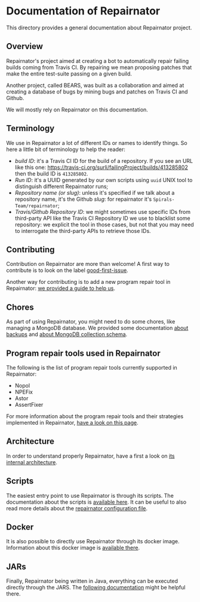 # Documentation of Repairnator

This directory provides a general documentation about Repairnator project.

## Overview

Repairnator's project aimed at creating a bot to automatically repair failing builds coming from Travis CI.
By repairing we mean proposing patches that make the entire test-suite passing on a given build.

Another project, called BEARS, was built as a collaboration and aimed at creating a database of bugs by mining bugs and patches on Travis CI and Github.

We will mostly rely on Repairnator on this documentation.

## Terminology

We use in Repairnator a lot of different IDs or names to identify things.
So here a little bit of terminology to help the reader:
 - *build ID*: it's a Travis CI ID for the build of a repository. If you see an URL like this one: https://travis-ci.org/surli/failingProject/builds/413285802 then the build ID is `413285802`.
 - *Run ID*: it's a UUID generated by our own scripts using `uuid` UNIX tool to distinguish different Repairnator runs;
 - *Repository name (or slug)*: unless it's specified if we talk about a repository name, it's the Github *slug*: for repairnator it's `Spirals-Team/repairnator`;
 - *Travis/Github Repository ID*: we might sometimes use specific IDs from third-party API like the Travis CI Repository ID we use to blacklist some repository: we explicit the tool in those cases, 
 but not that you may need to interrogate the third-party APIs to retrieve those IDs.

## Contributing

Contribution on Repairnator are more than welcome!
A first way to contribute is to look on the label [good-first-issue](https://github.com/Spirals-Team/repairnator/labels/good-first-issue).

Another way for contributing is to add a new program repair tool in Repairnator: [we provided a guide to help us](contributing/add-repair-tool.md).

## Chores

As part of using Repairnator, you might need to do some chores, like managing a MongoDB database.
We provided some documentation [about backups](chore/managedb.md) and [about MongoDB collection schema](chore/mongo).

## Program repair tools used in Repairnator

The following is the list of program repair tools currently supported in Repairnator:
  - Nopol
  - NPEFix
  - Astor
  - AssertFixer
  
For more information about the program repair tools and their strategies implemented in Repairnator, [have a look on this page](repair-tools.md).

## Architecture

In order to understand properly Repairnator, have a first a look on [its internal architecture](architecture.md).

## Scripts

The easiest entry point to use Repairnator is through its scripts.
The documentation about the scripts is [available here](scripts.md).
It can be useful to also read more details about the [repairnator configuration file](repairnator-config.md).

## Docker

It is also possible to directly use Repairnator through its docker image. 
Information about this docker image is [available there](docker.md).

## JARs

Finally, Repairnator being written in Java, everything can be executed directly through the JARS.
The [following documentation](jars.md) might be helpful there.
